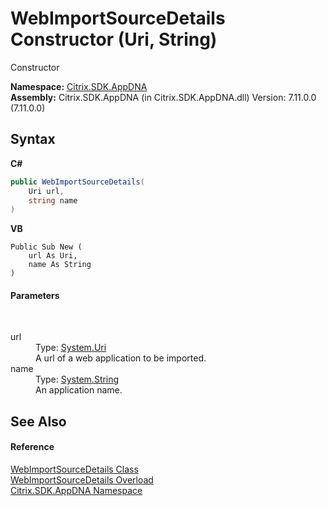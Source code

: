 # WebImportSourceDetails Constructor (Uri, String)
 

Constructor

**Namespace:**&nbsp;[Citrix.SDK.AppDNA](index.md)<br />**Assembly:**&nbsp;Citrix.SDK.AppDNA (in Citrix.SDK.AppDNA.dll) Version: 7.11.0.0 (7.11.0.0)

## Syntax

**C#**
```csharp
public WebImportSourceDetails(
	Uri url,
	string name
)
```

**VB**
```vbnet
Public Sub New ( 
	url As Uri,
	name As String
)
```


#### Parameters
&nbsp;<dl><dt>url</dt><dd>Type: <a href="http://msdn2.microsoft.com/en-us/library/txt7706a" target="_blank">System.Uri</a><br />A url of a web application to be imported.</dd><dt>name</dt><dd>Type: <a href="http://msdn2.microsoft.com/en-us/library/s1wwdcbf" target="_blank">System.String</a><br />An application name.</dd></dl>

## See Also


#### Reference
<a href="0139f17c-4766-6d80-dd6d-57e9b2b924ed">WebImportSourceDetails Class</a><br /><a href="aca4ad54-367f-1906-00f8-b11643904c82">WebImportSourceDetails Overload</a><br /><a href="fe2d265b-410b-8b11-1eb4-a790e0b062bf">Citrix.SDK.AppDNA Namespace</a><br />